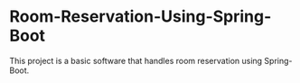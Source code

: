 # Room-Reservation-Using-Spring-Boot
This project is a basic software that handles room reservation using Spring-Boot.
